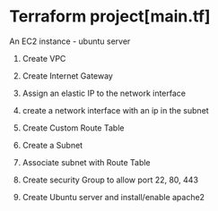 # Terraform project[main.tf]
An EC2 instance - ubuntu server

1. Create VPC

2. Create Internet Gateway

3. Assign an elastic IP to the network interface

4. create a network interface with an ip in the subnet

5. Create Custom Route Table

6. Create a Subnet

7. Associate subnet with Route Table

8. Create security Group to allow port 22, 80, 443

9. Create Ubuntu server and install/enable apache2
